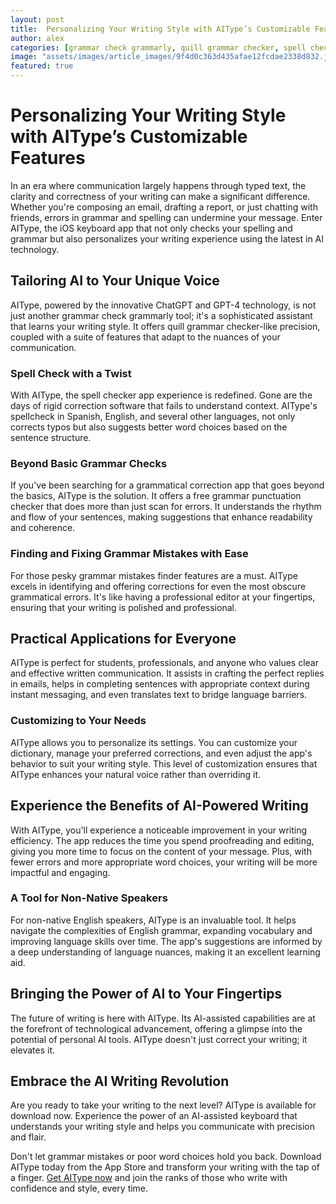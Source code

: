 ```yaml
---
layout: post
title:  Personalizing Your Writing Style with AIType’s Customizable Features --- Demonstrating how users can customize AIType to suit their individual writing style.
author: alex
categories: [grammar check grammarly, quill grammar checker, spell checker app, grammatical correction app, spellcheck in spanish, free grammar punctuation checker, grammar mistakes finder]
image: "assets/images/article_images/9f4d0c363d435afae12fcdae2338d832.jpg"
featured: true
---
```


# Personalizing Your Writing Style with AIType’s Customizable Features

In an era where communication largely happens through typed text, the clarity and correctness of your writing can make a significant difference. Whether you're composing an email, drafting a report, or just chatting with friends, errors in grammar and spelling can undermine your message. Enter AIType, the iOS keyboard app that not only checks your spelling and grammar but also personalizes your writing experience using the latest in AI technology.

## Tailoring AI to Your Unique Voice

AIType, powered by the innovative ChatGPT and GPT-4 technology, is not just another grammar check grammarly tool; it's a sophisticated assistant that learns your writing style. It offers quill grammar checker-like precision, coupled with a suite of features that adapt to the nuances of your communication.

### Spell Check with a Twist

With AIType, the spell checker app experience is redefined. Gone are the days of rigid correction software that fails to understand context. AIType's spellcheck in Spanish, English, and several other languages, not only corrects typos but also suggests better word choices based on the sentence structure.

### Beyond Basic Grammar Checks

If you've been searching for a grammatical correction app that goes beyond the basics, AIType is the solution. It offers a free grammar punctuation checker that does more than just scan for errors. It understands the rhythm and flow of your sentences, making suggestions that enhance readability and coherence.

### Finding and Fixing Grammar Mistakes with Ease

For those pesky grammar mistakes finder features are a must. AIType excels in identifying and offering corrections for even the most obscure grammatical errors. It's like having a professional editor at your fingertips, ensuring that your writing is polished and professional.

## Practical Applications for Everyone

AIType is perfect for students, professionals, and anyone who values clear and effective written communication. It assists in crafting the perfect replies in emails, helps in completing sentences with appropriate context during instant messaging, and even translates text to bridge language barriers.

### Customizing to Your Needs

AIType allows you to personalize its settings. You can customize your dictionary, manage your preferred corrections, and even adjust the app's behavior to suit your writing style. This level of customization ensures that AIType enhances your natural voice rather than overriding it.

## Experience the Benefits of AI-Powered Writing

With AIType, you'll experience a noticeable improvement in your writing efficiency. The app reduces the time you spend proofreading and editing, giving you more time to focus on the content of your message. Plus, with fewer errors and more appropriate word choices, your writing will be more impactful and engaging.

### A Tool for Non-Native Speakers

For non-native English speakers, AIType is an invaluable tool. It helps navigate the complexities of English grammar, expanding vocabulary and improving language skills over time. The app's suggestions are informed by a deep understanding of language nuances, making it an excellent learning aid.

## Bringing the Power of AI to Your Fingertips

The future of writing is here with AIType. Its AI-assisted capabilities are at the forefront of technological advancement, offering a glimpse into the potential of personal AI tools. AIType doesn't just correct your writing; it elevates it.

## Embrace the AI Writing Revolution

Are you ready to take your writing to the next level? AIType is available for download now. Experience the power of an AI-assisted keyboard that understands your writing style and helps you communicate with precision and flair.

Don't let grammar mistakes or poor word choices hold you back. Download AIType today from the App Store and transform your writing with the tap of a finger. [Get AIType now](https://apps.apple.com/us/app/aitype-grammar-check-keyboard/id6469163944) and join the ranks of those who write with confidence and style, every time.